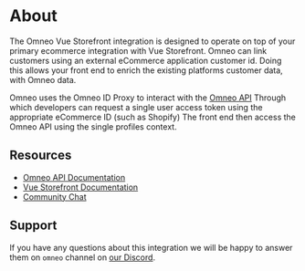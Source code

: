 # About

The Omneo Vue Storefront integration is designed to operate on top of your primary ecommerce integration with Vue Storefront.
Omneo can link customers using an external eCommerce application customer id. 
Doing this allows your front end to enrich the existing platforms customer data, with Omneo data.

Omneo uses the Omneo ID Proxy to interact with the [Omneo API](https://omneo.readme.io/reference)
Through which developers can request a single user access token using the appropriate eCommerce ID (such as Shopify)
The front end then access the Omneo API using the single profiles context. 

## Resources

- [Omneo API Documentation](https://omneo.readme.io/)
- [Vue Storefront Documentation](https://docs.vuestorefront.io/v2/)
- [Community Chat](https://discord.vuestorefront.io)

## Support

If you have any questions about this integration we will be happy to answer them on  `omneo` channel on [our Discord](discord.vuestorefront.io).

